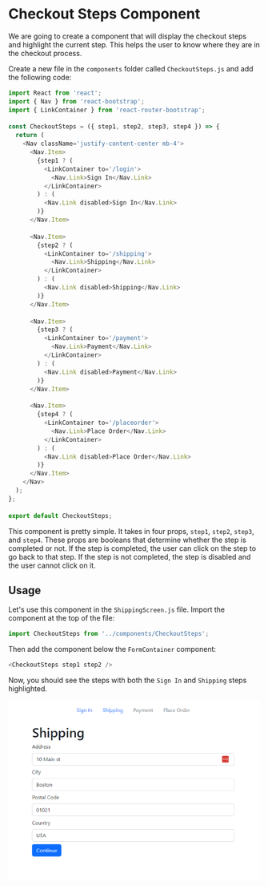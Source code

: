 # Checkout Steps Component

We are going to create a component that will display the checkout steps and highlight the current step. This helps the user to know where they are in the checkout process.

Create a new file in the `components` folder called `CheckoutSteps.js` and add the following code:

```js
import React from 'react';
import { Nav } from 'react-bootstrap';
import { LinkContainer } from 'react-router-bootstrap';

const CheckoutSteps = ({ step1, step2, step3, step4 }) => {
  return (
    <Nav className='justify-content-center mb-4'>
      <Nav.Item>
        {step1 ? (
          <LinkContainer to='/login'>
            <Nav.Link>Sign In</Nav.Link>
          </LinkContainer>
        ) : (
          <Nav.Link disabled>Sign In</Nav.Link>
        )}
      </Nav.Item>

      <Nav.Item>
        {step2 ? (
          <LinkContainer to='/shipping'>
            <Nav.Link>Shipping</Nav.Link>
          </LinkContainer>
        ) : (
          <Nav.Link disabled>Shipping</Nav.Link>
        )}
      </Nav.Item>

      <Nav.Item>
        {step3 ? (
          <LinkContainer to='/payment'>
            <Nav.Link>Payment</Nav.Link>
          </LinkContainer>
        ) : (
          <Nav.Link disabled>Payment</Nav.Link>
        )}
      </Nav.Item>

      <Nav.Item>
        {step4 ? (
          <LinkContainer to='/placeorder'>
            <Nav.Link>Place Order</Nav.Link>
          </LinkContainer>
        ) : (
          <Nav.Link disabled>Place Order</Nav.Link>
        )}
      </Nav.Item>
    </Nav>
  );
};

export default CheckoutSteps;
```

This component is pretty simple. It takes in four props, `step1`, `step2`, `step3`, and `step4`. These props are booleans that determine whether the step is completed or not. If the step is completed, the user can click on the step to go back to that step. If the step is not completed, the step is disabled and the user cannot click on it.

## Usage

Let's use this component in the `ShippingScreen.js` file. Import the component at the top of the file:

```js
import CheckoutSteps from '../components/CheckoutSteps';
```

Then add the component below the `FormContainer` component:

```js
<CheckoutSteps step1 step2 />
```

Now, you should see the steps with both the `Sign In` and `Shipping` steps highlighted.

<img src="./images/checkoutsteps.png" with="500">
